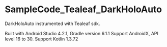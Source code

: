 # SampleCode_Tealeaf_DarkHoloAuto
DarkHoloAuto instrumented with Tealeaf sdk.

Built with Android Studio 4.2.1, Gradle version 6.1.1 
Support AndroidX, API level 16 to 30.
Support Kotlin 1.3.72
